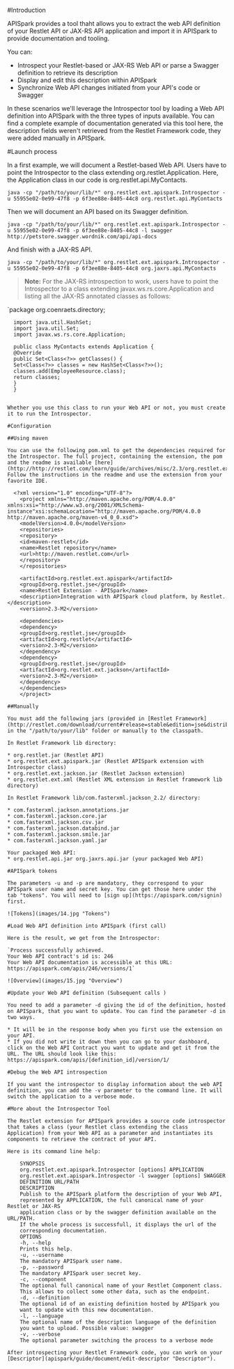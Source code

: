 #Introduction

APISpark provides a tool thaht allows you to extract the web API definition of your Restlet API or JAX-RS API application and import it in APISpark to provide documentation and tooling.

You can:

* Introspect your Restlet-based or JAX-RS Web API or parse a Swagger definition to retrieve its description
* Display and edit this description within APISpark
* Synchronize Web API changes initiated from your API's code or Swagger

In these scenarios we'll leverage the Introspector tool by loading a Web API definition into APISpark with the three types of inputs available. You can find a complete example of documentation generated via this tool here, the description fields weren't retrieved from the Restlet Framework code, they were added manually in APISpark.

#Launch process

In a first example, we will document a Restlet-based Web API. Users have to point the Introspector to the class extending org.restlet.Application. Here, the Application class in our code is org.restlet.api.MyContacts.


`java -cp "/path/to/your/lib/*" org.restlet.ext.apispark.Introspector -u 55955e02-0e99-47f8 -p 6f3ee88e-8405-44c8 org.restlet.api.MyContacts`

Then we will document an API based on its Swagger definition.

`java -cp "/path/to/your/lib/*" org.restlet.ext.apispark.Introspector -u 55955e02-0e99-47f8 -p 6f3ee88e-8405-44c8 -l swagger http://petstore.swagger.wordnik.com/api/api-docs`

And finish with a JAX-RS API.

`java -cp "/path/to/your/lib/*" org.restlet.ext.apispark.Introspector -u 55955e02-0e99-47f8 -p 6f3ee88e-8405-44c8 org.jaxrs.api.MyContacts`


> **Note:** For the JAX-RS introspection to work, users have to point the Introspector to a class extending javax.ws.rs.core.Application and listing all the JAX-RS annotated classes as follows:

  `package org.coenraets.directory;

      import java.util.HashSet;
      import java.util.Set;
      import javax.ws.rs.core.Application;

      public class MyContacts extends Application {
      @Override
      public Set<Class<?>> getClasses() {
      Set<Class<?>> classes = new HashSet<Class<?>>();
      classes.add(EmployeeResource.class);
      return classes;
      }
      }
  ```

Whether you use this class to run your Web API or not, you must create it to run the Introspector.

#Configuration

##Using maven

You can use the following pom.xml to get the dependencies required for the Introspector. The full project, containing the extension, the pom and the readme is available [here](http://http://restlet.com/learn/guide/archives/misc/2.3/org.restlet.ext.apispark.zip). Follow the instructions in the readme and use the extension from your favorite IDE.

    <?xml version="1.0" encoding="UTF-8"?>
      <project xmlns="http://maven.apache.org/POM/4.0.0" xmlns:xsi="http://www.w3.org/2001/XMLSchema-instance"xsi:schemaLocation="http://maven.apache.org/POM/4.0.0 http://maven.apache.org/maven-v4_0_0.xsd">
      <modelVersion>4.0.0</modelVersion>
      <repositories>
      <repository>
      <id>maven-restlet</id>
      <name>Restlet repository</name>
      <url>http://maven.restlet.com</url>
      </repository>
      </repositories>

      <artifactId>org.restlet.ext.apispark</artifactId>
      <groupId>org.restlet.jse</groupId>
      <name>Restlet Extension - APISpark</name>
      <description>Integration with APISpark cloud platform, by Restlet.</description>
      <version>2.3-M2</version>

      <dependencies>
      <dependency>
      <groupId>org.restlet.jse</groupId>
      <artifactId>org.restlet</artifactId>
      <version>2.3-M2</version>
      </dependency>
      <dependency>
      <groupId>org.restlet.jse</groupId>
      <artifactId>org.restlet.ext.jackson</artifactId>
      <version>2.3-M2</version>
      </dependency>
      </dependencies>
      </project>

##Manually

You must add the following jars (provided in [Restlet Framework](http://restlet.com/download/current#release=stable&edition=jse&distribution=zip)) in the "/path/to/your/lib" folder or manually to the classpath.

In Restlet Framework lib directory:

* org.restlet.jar (Restlet API)
* org.restlet.ext.apispark.jar (Restlet APISpark extension with Introspector class)
* org.restlet.ext.jackson.jar (Restlet Jackson extension)
* org.restlet.ext.xml (Restlet XML extension in Restlet framework lib directory)

In Restlet Framework lib/com.fasterxml.jackson_2.2/ directory:

* com.fasterxml.jackson.annotations.jar
* com.fasterxml.jackson.core.jar
* com.fasterxml.jackson.csv.jar
* com.fasterxml.jackson.databind.jar
* com.fasterxml.jackson.smile.jar
* com.fasterxml.jackson.yaml.jar

Your packaged Web API:
* org.restlet.api.jar org.jaxrs.api.jar (your packaged Web API)

#APISpark tokens

The parameters -u and -p are mandatory, they correspond to your APISpark user name and secret key. You can get those here under the tab "tokens". You will need to [sign up](https://apispark.com/signin) first.

![Tokens](images/14.jpg "Tokens")

#Load Web API definition into APISpark (first call)

Here is the result, we get from the Introspector:

  `Process successfully achieved.
  Your Web API contract's id is: 246
  Your Web API documentation is accessible at this URL: https://apispark.com/apis/246/versions/1`

![Overview](images/15.jpg "Overview")

#Update your Web API definition (Subsequent calls )

You need to add a parameter -d giving the id of the definition, hosted on APISpark, that you want to update. You can find the parameter -d in two ways.

* It will be in the response body when you first use the extension on your API.
* If you did not write it down then you can go to your dashboard, click on the Web API Contract you want to update and get it from the URL. The URL should look like this: https://apispark.com/apis/[definition_id]/version/1/

#Debug the Web API introspection

If you want the introspector to display information about the web API definition, you can add the -v parameter to the command line. It will switch the application to a verbose mode.

#More about the Introspector Tool

The Restlet extension for APISpark provides a source code introspector that takes a class (your Restlet class extending the class Application) from your Web API as a parameter and instantiates its components to retrieve the contract of your API.

Here is its command line help:

      SYNOPSIS
      org.restlet.ext.apispark.Introspector [options] APPLICATION
      org.restlet.ext.apispark.Introspector -l swagger [options] SWAGGER
      DEFINITION URL/PATH
      DESCRIPTION
      Publish to the APISpark platform the description of your Web API,
      represented by APPLICATION, the full canonical name of your Restlet or JAX-RS
      application class or by the swagger definition available on the  URL/PATH.
      If the whole process is successfull, it displays the url of the
      corresponding documentation.
      OPTIONS
      -h, --help
      Prints this help.
      -u, --username
      The mandatory APISpark user name.
      -p, --password
      The mandatory APISpark user secret key.
      -c, --component
      The optional full canonical name of your Restlet Component class.
      This allows to collect some other data, such as the endpoint.
      -d, --definition
      The optional id of an existing definition hosted by APISpark you
      want to update with this new documentation.
      -l, --language
      The optional name of the description language of the definition
      you want to upload. Possible value: swagger
      -v, --verbose
      The optional parameter switching the process to a verbose mode

After introspecting your Restlet Framework code, you can work on your [Descriptor](apispark/guide/document/edit-descriptor "Descriptor").
